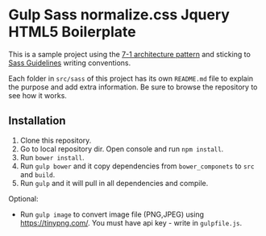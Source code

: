 # Gulp Sass normalize.css Jquery HTML5 Boilerplate 


This is a sample project using the [7-1 architecture pattern](http://sass-guidelin.es/#architecture) and sticking to [Sass Guidelines](http://sass-guidelin.es) writing conventions.

Each folder in `src/sass` of this project has its own `README.md` file to explain the purpose and add extra information. Be sure to browse the repository to see how it works.

## Installation

1. Clone this repository.
2. Go to local repository dir. Open console and run `npm install`.
3. Run `bower install`.
4. Run `gulp bower` and it copy dependencies from `bower_componets` to `src` and `build`.
5. Run `gulp` and it will pull in all dependencies and compile.

Optional:
- Run `gulp image` to convert image file (PNG,JPEG) using https://tinypng.com/. You must have api key - write in `gulpfile.js`.